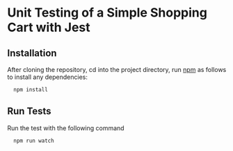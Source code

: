 # Unit Testing of a Simple Shopping Cart with Jest

## Installation

After cloning the repository, cd into the project directory, run [npm](https://docs.npmjs.com/cli/v6/commands/npm-install) as follows to install any dependencies:

```bash
  npm install
```

## Run Tests

Run the test with the following command

```bash
  npm run watch
```
